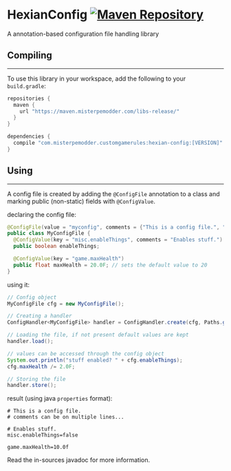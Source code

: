 HexianConfig
[![Maven Repository](https://img.shields.io/maven-metadata/v/https/maven.misterpemodder.com/list/libs-release/com/misterpemodder/hexian-config/maven-metadata.xml.svg)](https://maven.misterpemodder.com/libs-release/com/misterpemodder/hexian-config)
========

A annotation-based configuration file handling library

## Compiling
---
To use this library in your workspace, add the following to your `build.gradle`:
```gradle
repositories {
  maven {
    url "https://maven.misterpemodder.com/libs-release/"
  }
}

dependencies {
  compile "com.misterpemodder.customgamerules:hexian-config:[VERSION]"
}
```

## Using
---
A config file is created by adding the `@ConfigFile` annotation to a class
and marking public (non-static) fields with `@ConfigValue`.  

declaring the config file:
```java
@ConfigFile(value = "myconfig", comments = {"This is a config file.", "comments can be on multiple lines..."})
public class MyConfigFile {
  @ConfigValue(key = "misc.enableThings", comments = "Enables stuff.")
  public boolean enableThings;

  @ConfigValue(key = "game.maxHealth")
  public float maxHealth = 20.0F; // sets the default value to 20
}
```

using it:
```java
// Config object
MyConfigFile cfg = new MyConfigFile();

// Creating a handler
ConfigHandler<MyConfigFile> handler = ConfigHandler.create(cfg, Paths.get("."), ConfigLoader.propertiesLoader());

// Loading the file, if not present default values are kept
handler.load();

// values can be accessed through the config object
System.out.println("stuff enabled? " + cfg.enableThings);
cfg.maxHealth /= 2.0F;

// Storing the file
handler.store();
```

result (using java `properties` format):
```properties
# This is a config file.
# comments can be on multiple lines...

# Enables stuff.
misc.enableThings=false

game.maxHealth=10.0f
```

Read the in-sources javadoc for more information.